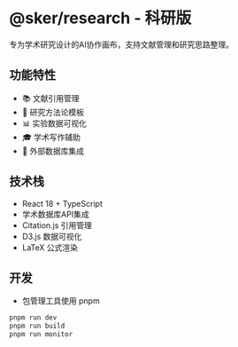# @sker/research - 科研版

专为学术研究设计的AI协作画布，支持文献管理和研究思路整理。

## 功能特性

- 📚 文献引用管理
- 🔬 研究方法论模板
- 📊 实验数据可视化
- 🎓 学术写作辅助
- 🔗 外部数据库集成

## 技术栈

- React 18 + TypeScript
- 学术数据库API集成
- Citation.js 引用管理
- D3.js 数据可视化
- LaTeX 公式渲染


## 开发
- 包管理工具使用 pnpm
```bash
pnpm run dev
pnpm run build
pnpm run monitor
```